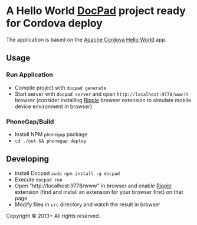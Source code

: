 # A Hello World [DocPad](http://docpad.org) project ready for Cordova deploy

The application is based on the [Apache Cordova Hello World][cordova-app] app.

## Usage

### Run Application

  - Compile project with `docpad generate`
  - Start server with `docpad server` and open `http://localhost:9778/www` in
    browser (consider installing [Ripple](http://ripple.incubator.apache.org)
    browser extension to simulate mobile device environment in browser)


### PhoneGap/Build

- Install NPM `phonegap` package
- `cd ./out && phonegap deploy`


## Developing

- Install Docpad `sudo npm install -g docpad`
- Execute `docpad run`
- Open "http://localhost:9778/www" in browser and enable
  [Ripple](http://ripple.incubator.apache.org/) extension (find and install an
  extension for your browser first) on that page
- Modify files in `src` directory and watch the result in browser


Copyright &copy; 2013+ All rights reserved.

[cordova-app]: http://github.com/apache/cordova-app-hello-world
